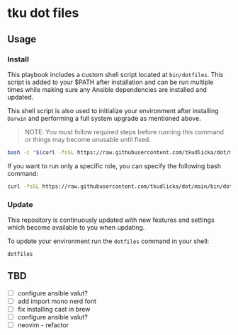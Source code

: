 # tku dot files

## Usage

### Install

This playbook includes a custom shell script located at `bin/dotfiles`. This script is added to your $PATH after installation and can be run multiple times while making sure any Ansible dependencies are installed and updated.

This shell script is also used to initialize your environment after installing `Darwin` and performing a full system upgrade as mentioned above.

> NOTE: You must follow required steps before running this command or things may become unusable until fixed.

```bash
bash -c "$(curl -fsSL https://raw.githubusercontent.com/tkudlicka/dot/main/bin/dotfiles)"
```

If you want to run only a specific role, you can specify the following bash command:
```bash
curl -fsSL https://raw.githubusercontent.com/tkudlicka/dot/main/bin/dotfiles | bash -s -- --tags comma,seperated,tags
```


### Update

This repository is continuously updated with new features and settings which become available to you when updating.

To update your environment run the `dotfiles` command in your shell:

```bash
dotfiles
```

## TBD
- [ ] configure ansible valut?
- [ ] add import mono nerd font
- [ ] fix installing cast in brew
- [ ] configure ansible valut?
- [ ] neovim - refactor

